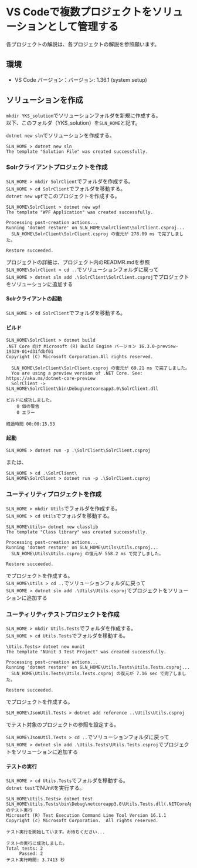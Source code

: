 # VS Codeで複数プロジェクトをソリューションとして管理する

各プロジェクトの解説は、各プロジェクトの解説を参照願います。

## 環境
* VS Code バージョン：バージョン: 1.36.1 (system setup)

## ソリューションを作成
```mkdir YKS_solution```でソリューションフォルダを新規に作成する。<br/>
以下、このフォルダ（YKS_solution）を```SLN_HOME```と記す。<br/>


```dotnet new sln```でソリューションを作成する。<br/>
```
SLN_HOME > dotnet new sln
The template "Solution File" was created successfully.
```

### Solrクライアントプロジェクトを作成
```SLN_HOME > mkdir SolrClient```でフォルダを作成する。<br/>
```SLN_HOME > cd SolrClient```でフォルダを移動する。<br/>
```dotnet new wpf```でこのプロジェクトを作成する。<br/>
```
SLN_HOME\SolrClient > dotnet new wpf
The template "WPF Application" was created successfully.

Processing post-creation actions...
Running 'dotnet restore' on SLN_HOME\SolrClient\SolrClient.csproj...
  SLN_HOME\SolrClient\SolrClient.csproj の復元が 278.09 ms で完了しました。

Restore succeeded.
```
プロジェクトの詳細は、プロジェクト内のREADMR.mdを参照<br/>
```SLN_HOME\SolrClient > cd ..```でソリューションフォルダに戻って<br/>
```SLN_HOME > dotnet sln add .\SolrClient\SolrClient.csproj```でプロジェクトをソリューションに追加する<br/>

#### Solrクライアントの起動
```SLN_HOME > cd SolrClient```でフォルダを移動する。<br/>
#### ビルド
```
SLN_HOME\SolrClient > dotnet build
.NET Core 向け Microsoft (R) Build Engine バージョン 16.3.0-preview-19329-01+d31fdbf01
Copyright (C) Microsoft Corporation.All rights reserved.

  SLN_HOME\SolrClient\SolrClient.csproj の復元が 69.21 ms で完了しました。
  You are using a preview version of .NET Core. See: https://aka.ms/dotnet-core-preview
  SolrClient -> SLN_HOME\SolrClient\bin\Debug\netcoreapp3.0\SolrClient.dll

ビルドに成功しました。
    0 個の警告
    0 エラー

経過時間 00:00:15.53
```
#### 起動
```
SLN_HOME > dotnet run -p .\SolrClient\SolrClient.csproj
```
または、<br/>
```
SLN_HOME > cd .\SolrClient\
SLN_HOME\SolrClient > dotnet run -p .\SolrClient.csproj
```

### ユーティリティプロジェクトを作成
```SLN_HOME > mkdir Utils```でフォルダを作成する。<br/>
```SLN_HOME > cd Utils```でフォルダを移動する。<br/>
```
SLN_HOME\Utils> dotnet new classlib
The template "Class library" was created successfully.

Processing post-creation actions...
Running 'dotnet restore' on SLN_HOME\Utils\Utils.csproj...
  SLN_HOME\Utils\Utils.csproj の復元が 558.2 ms で完了しました。

Restore succeeded.
```
でプロジェクトを作成する。<br/>
```SLN_HOME\Utils > cd ..```でソリューションフォルダに戻って<br/>
```SLN_HOME > dotnet sln add .\Utils\Utils.csproj```でプロジェクトをソリューションに追加する<br/>


### ユーティリティテストプロジェクトを作成
```SLN_HOME > mkdir Utils.Tests```でフォルダを作成する。<br/>
```SLN_HOME > cd Utils.Tests```でフォルダを移動する。<br/>

```
\Utils.Tests> dotnet new nunit
The template "NUnit 3 Test Project" was created successfully.

Processing post-creation actions...
Running 'dotnet restore' on SLN_HOME\Utils.Tests\Utils.Tests.csproj...
  SLN_HOME\Utils.Tests\Utils.Tests.csproj の復元が 7.16 sec で完了しました。

Restore succeeded.
```
でプロジェクトを作成する。<br/>
```
SLM_HOME\JsonUtil.Tests > dotnet add reference ..\Utils\Utils.csproj
```
でテスト対象のプロジェクトの参照を設定する。<br/>

```SLN_HOME\JsonUtil.Tests > cd ..```でソリューションフォルダに戻って<br/>
```SLN_HOME > dotnet sln add .\Utils.Tests\Utils.Tests.csproj```でプロジェクトをソリューションに追加する<br/>

#### テストの実行
```SLN_HOME > cd Utils.Tests```でフォルダを移動する。<br/>
```dotnet test```でNUnitを実行する。<br/>
```
SLN_HOME\Utils.Tests> dotnet test
SLN_HOME\Utils.Tests\bin\Debug\netcoreapp3.0\Utils.Tests.dll(.NETCoreApp,Version=v3.0) のテスト実行
Microsoft (R) Test Execution Command Line Tool Version 16.1.1
Copyright (c) Microsoft Corporation.  All rights reserved.

テスト実行を開始しています。お待ちください...

テストの実行に成功しました。
Total tests: 2
     Passed: 2
テスト実行時間: 3.7413 秒
```


